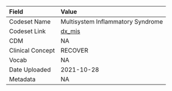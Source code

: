 |Field            |Value                             |
|:----------------|:---------------------------------|
|Codeset Name     |Multisystem Inflammatory Syndrome |
|Codeset Link     |[dx_mis](https://github.com/PEDSnet/Variable-Dictionary/blob/main/conditions/dx_mis.csv)|
|CDM              |NA                                |
|Clinical Concept |RECOVER                           |
|Vocab            |NA                                |
|Date Uploaded    |2021-10-28                        |
|Metadata         |NA                                |

